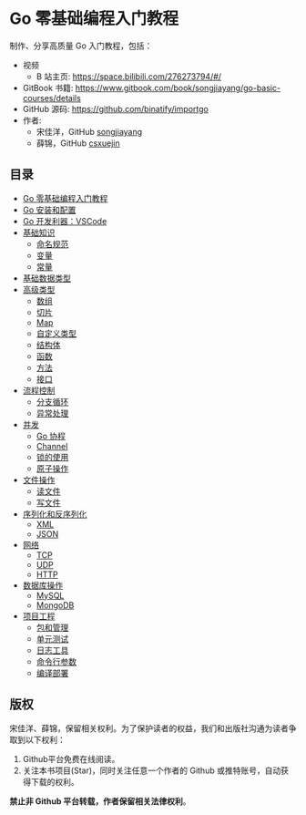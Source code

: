# Go 零基础编程入门教程

制作、分享高质量 Go 入门教程，包括：

* 视频
  * B 站主页: https://space.bilibili.com/276273794/#/
* GitBook 书籍: https://www.gitbook.com/book/songjiayang/go-basic-courses/details
* GitHub 源码: https://github.com/binatify/importgo
* 作者: 
  * 宋佳洋，GitHub [songjiayang](https://github.com/songjiayang)
  * 薛锦，GitHub [csxuejin](https://github.com/csxuejin)
  
## 目录

* [Go 零基础编程入门教程](README.md)
* [Go 安装和配置](ch1/readme.md)
* [Go 开发利器：VSCode](ch2/readme.md)
* [基础知识](ch3/readme.md)
  * [命名规范](ch3/identifiers.md)
  * [变量](ch3/var.md)
  * [常量](ch3/const.md)
* [基础数据类型](ch4/readme.md)
* [高级类型](ch5/readme.md)
  * [数组](ch5/array.md)
  * [切片](ch5/slice.md)
  * [Map](ch5/map.md)
  * [自定义类型](ch5/custom.md)
  * [结构体](ch5/struct.md)
  * [函数](ch5/function.md)
  * [方法](ch5/method.md)
  * [接口](ch5/interface.md)
* [流程控制](ch6/readme.md)
  * [分支循环](ch6/control.md)
  * [异常处理](ch6/error.md)
* [并发](ch7/readme.md)
  * [Go 协程](ch7/goroutine.md)
  * [Channel](ch7/channel.md)
  * [锁的使用](ch7/lock.md)
  * [原子操作](ch7/atomic.md)
* [文件操作](ch8/readme.md)
  * [读文件](ch8/readfile.md)
  * [写文件](ch8/writefile.md)
* [序列化和反序列化](ch9/readme.md)
  * [XML](ch9/xml.md)
  * [JSON](ch9/json.md)
* [网络](ch10/readme.md)
  * [TCP](ch10/tcp.md)
  * [UDP](ch10/udp.md)
  * [HTTP](ch10/http.md)
* [数据库操作](ch11/readme.md)
  * [MySQL](ch11/mysql.md)
  * [MongoDB](ch11/mongodb.md)
* [项目工程](ch12/readme.md)
  * [包和管理](ch12/package.md)
  * [单元测试](ch12/test.md)
  * [日志工具](ch12/logging.md)
  * [命令行参数](ch12/flag.md)
  * [编译部署](ch12/compile.md)

## 版权 

宋佳洋、薛锦，保留相关权利。为了保护读者的权益，我们和出版社沟通为读者争取到以下权利：
1. Github平台免费在线阅读。
2. 关注本书项目(Star)，同时关注任意一个作者的 Github 或推特账号，自动获得下载的权利。

**禁止非 Github 平台转载，作者保留相关法律权利**。